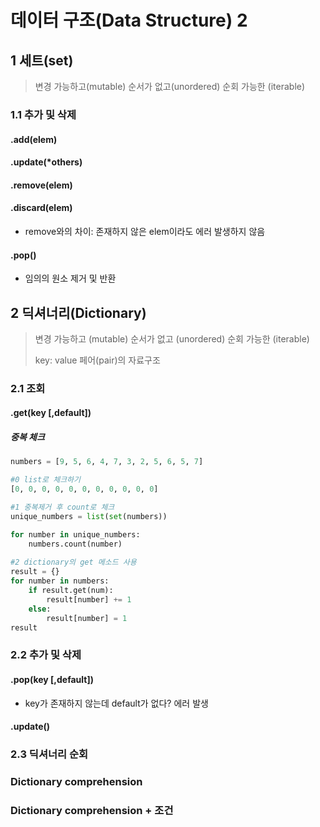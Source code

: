 # 데이터 구조(Data Structure) 2



## 1 세트(set)

> 변경 가능하고(mutable) 순서가 없고(unordered) 순회 가능한 (iterable)



### 1.1 추가 및 삭제

#### .add(elem)

#### .update(*others)

#### .remove(elem)

#### .discard(elem)

- remove와의 차이: 존재하지 않은 elem이라도 에러 발생하지 않음

#### .pop()

- 임의의 원소 제거 및 반환



## 2 딕셔너리(Dictionary)

> 변경 가능하고 (mutable) 순서가 없고 (unordered) 순회 가능한 (iterable)
>
> key: value 페어(pair)의 자료구조



### 2.1 조회

#### .get(key [,default])



##### 중복 체크

```python
numbers = [9, 5, 6, 4, 7, 3, 2, 5, 6, 5, 7]

#0 list로 체크하기
[0, 0, 0, 0, 0, 0, 0, 0, 0, 0, 0]

#1 중복제거 후 count로 체크
unique_numbers = list(set(numbers))

for number in unique_numbers:
    numbers.count(number)
    
#2 dictionary의 get 메소드 사용
result = {}
for number in numbers:
    if result.get(num):
        result[number] += 1
    else:
        result[number] = 1
result
```





### 2.2 추가 및 삭제



#### .pop(key [,default])

- key가 존재하지 않는데 default가 없다? 에러 발생

#### .update()



### 2.3 딕셔너리 순회



### Dictionary comprehension



### Dictionary comprehension + 조건

